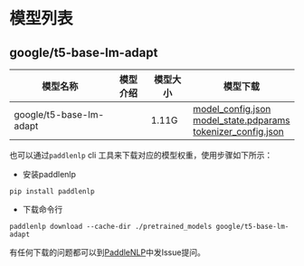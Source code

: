 #  模型列表

## google/t5-base-lm-adapt

| 模型名称 | 模型介绍 | 模型大小  | 模型下载 |
| --- | --- | --- | --- |
|google/t5-base-lm-adapt|  | 1.11G | [model_config.json](https://bj.bcebos.com/paddlenlp/models/community/google/t5-base-lm-adapt/model_config.json)<br>[model_state.pdparams](https://bj.bcebos.com/paddlenlp/models/community/google/t5-base-lm-adapt/model_state.pdparams)<br>[tokenizer_config.json](https://bj.bcebos.com/paddlenlp/models/community/google/t5-base-lm-adapt/tokenizer_config.json) |

也可以通过`paddlenlp` cli 工具来下载对应的模型权重，使用步骤如下所示：

* 安装paddlenlp

```shell
pip install paddlenlp
```

* 下载命令行

```shell
paddlenlp download --cache-dir ./pretrained_models google/t5-base-lm-adapt
```

有任何下载的问题都可以到[PaddleNLP](https://github.com/PaddlePaddle/PaddleNLP)中发Issue提问。